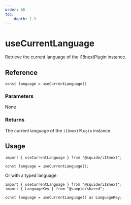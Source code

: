 ```yaml
---
order: 60
toc:
    depth: 2-3
---
```


# useCurrentLanguage

Retrieve the current language of the [i18nextPlugin](./i18nextPlugin.md) instance.

## Reference

```tsx
const language = useCurrentLanguage()
```

### Parameters

None

### Returns

The current language of the `i18nextPlugin` instance.

## Usage

```tsx !#3
import { useCurrentLanguage } from "@squide/i18next";

const language = useCurrentLanguage();
```

Or with a typed language:

```tsx !#4
import { useCurrentLanguage } from "@squide/i18next";
import { LanguageKey } from "@sample/shared";

const language = useCurrentLanguage() as LanguageKey;
```
